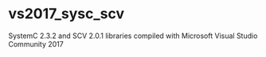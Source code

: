 # vs2017_sysc_scv
SystemC 2.3.2 and SCV 2.0.1 libraries compiled with Microsoft Visual Studio Community 2017
